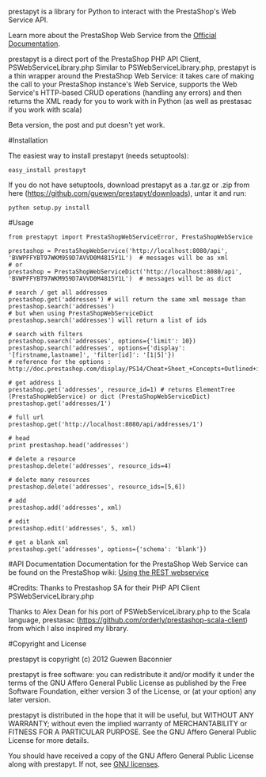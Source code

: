 prestapyt is a library for Python to interact with the PrestaShop's Web Service API.

Learn more about the PrestaShop Web Service from the [Official Documentation](http://doc.prestashop.com/display/PS14/Using+the+REST+webservice).

prestapyt is a direct port of the PrestaShop PHP API Client, PSWebServiceLibrary.php
Similar to PSWebServiceLibrary.php, prestapyt is a thin wrapper around the PrestaShop Web Service: it takes care of making the call to your PrestaShop instance's Web Service, supports the Web Service's HTTP-based CRUD operations (handling any errors) and then returns the XML ready for you to work with in Python (as well as prestasac if you work with scala)

Beta version, the post and put doesn't yet work.

#Installation

The easiest way to install prestapyt (needs setuptools):

    easy_install prestapyt

If you do not have setuptools, download prestapyt as a .tar.gz or .zip from here (https://github.com/guewen/prestapyt/downloads), untar it and run:

    python setup.py install

#Usage

    from prestapyt import PrestaShopWebServiceError, PrestaShopWebService

    prestashop = PrestaShopWebService('http://localhost:8080/api', 'BVWPFFYBT97WKM959D7AVVD0M4815Y1L')  # messages will be as xml
    # or
    prestashop = PrestaShopWebServiceDict('http://localhost:8080/api', 'BVWPFFYBT97WKM959D7AVVD0M4815Y1L')  # messages will be as dict

    # search / get all addresses
    prestashop.get('addresses') # will return the same xml message than
    prestashop.search('addresses')
    # but when using PrestaShopWebServiceDict
    prestashop.search('addresses') will return a list of ids

    # search with filters
    prestashop.search('addresses', options={'limit': 10})
    prestashop.search('addresses', options={'display': '[firstname,lastname]', 'filter[id]': '[1|5]'})
    # reference for the options : http://doc.prestashop.com/display/PS14/Cheat+Sheet_+Concepts+Outlined+in+this+Tutorial

    # get address 1
    prestashop.get('addresses', resource_id=1) # returns ElementTree (PrestaShopWebService) or dict (PrestaShopWebServiceDict)
    prestashop.get('addresses/1')

    # full url
    prestashop.get('http://localhost:8080/api/addresses/1')

    # head
    print prestashop.head('addresses')

    # delete a resource
    prestashop.delete('addresses', resource_ids=4)

    # delete many resources
    prestashop.delete('addresses', resource_ids=[5,6])

    # add
    prestashop.add('addresses', xml)

    # edit
    prestashop.edit('addresses', 5, xml)

    # get a blank xml
    prestashop.get('addresses', options={'schema': 'blank'})

#API Documentation
Documentation for the PrestaShop Web Service can be found on the PrestaShop wiki:
[Using the REST webservice](http://doc.prestashop.com/display/PS14/Using+the+REST+webservice)

#Credits:
Thanks to Prestashop SA for their PHP API Client PSWebServiceLibrary.php

Thanks to Alex Dean for his port of PSWebServiceLibrary.php to the Scala language, prestasac (https://github.com/orderly/prestashop-scala-client) from which I also inspired my library.

#Copyright and License

prestapyt is copyright (c) 2012 Guewen Baconnier

prestapyt is free software: you can redistribute it and/or modify
it under the terms of the GNU Affero General Public License as
published by the Free Software Foundation, either version 3 of
the License, or (at your option) any later version.

prestapyt is distributed in the hope that it will be useful,
but WITHOUT ANY WARRANTY; without even the implied warranty of
MERCHANTABILITY or FITNESS FOR A PARTICULAR PURPOSE.  See the
GNU Affero General Public License for more details.

You should have received a copy of the GNU Affero General Public
License along with prestapyt. If not, see [GNU licenses](http://www.gnu.org/licenses/).
